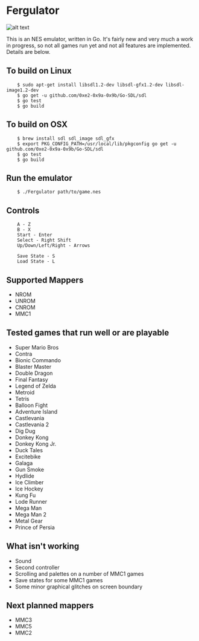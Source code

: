 Fergulator
==========
![alt text](https://secure.travis-ci.org/scottferg/Fergulator.png "Travis build status")

This is an NES emulator, written in Go. It's fairly new and very much a work in progress, so not all games run yet and not all features are implemented. Details are below.

## To build on Linux

        $ sudo apt-get install libsdl1.2-dev libsdl-gfx1.2-dev libsdl-image1.2-dev
        $ go get -u github.com/0xe2-0x9a-0x9b/Go-SDL/sdl
        $ go test
        $ go build

## To build on OSX

        $ brew install sdl sdl_image sdl_gfx
        $ export PKG_CONFIG_PATH=/usr/local/lib/pkgconfig go get -u github.com/0xe2-0x9a-0x9b/Go-SDL/sdl
        $ go test
        $ go build

## Run the emulator

        $ ./Fergulator path/to/game.nes

## Controls

        A - Z
        B - X
        Start - Enter
        Select - Right Shift
        Up/Down/Left/Right - Arrows

        Save State - S
        Load State - L

## Supported Mappers

* NROM
* UNROM
* CNROM
* MMC1

## Tested games that run well or are playable

* Super Mario Bros
* Contra
* Bionic Commando
* Blaster Master
* Double Dragon
* Final Fantasy
* Legend of Zelda
* Metroid
* Tetris
* Balloon Fight
* Adventure Island
* Castlevania
* Castlevania 2
* Dig Dug
* Donkey Kong
* Donkey Kong Jr.
* Duck Tales
* Excitebike
* Galaga
* Gun Smoke
* Hydlide
* Ice Climber
* Ice Hockey
* Kung Fu
* Lode Runner
* Mega Man
* Mega Man 2
* Metal Gear
* Prince of Persia

## What isn't working

* Sound
* Second controller
* Scrolling and palettes on a number of MMC1 games
* Save states for some MMC1 games
* Some minor graphical glitches on screen boundary

## Next planned mappers

* MMC3
* MMC5
* MMC2
